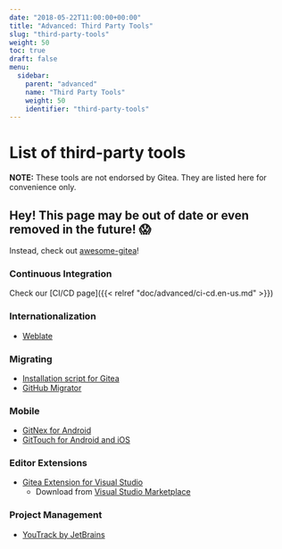 ```yaml
---
date: "2018-05-22T11:00:00+00:00"
title: "Advanced: Third Party Tools"
slug: "third-party-tools"
weight: 50
toc: true
draft: false
menu:
  sidebar:
    parent: "advanced"
    name: "Third Party Tools"
    weight: 50
    identifier: "third-party-tools"
---
```


# List of third-party tools
**NOTE:** These tools are not endorsed by Gitea. They are listed here for convenience only.

## Hey! This page may be out of date or even removed in the future! :scream:
Instead, check out [awesome-gitea](https://gitea.com/gitea/awesome-gitea/src/branch/master/README.md)!

### Continuous Integration

Check our [CI/CD page]({{< relref "doc/advanced/ci-cd.en-us.md" >}})

### Internationalization
- [Weblate](https://docs.weblate.org/en/latest/admin/continuous.html#gitea-setup)

### Migrating
- [Installation script for Gitea](https://git.coolaj86.com/coolaj86/gitea-installer.sh)  
- [GitHub Migrator](https://gitea.com/gitea/migrator)


### Mobile
- [GitNex for Android](https://codeberg.org/gitnex/GitNex)
- [GitTouch for Android and iOS](https://github.com/git-touch/git-touch)

###  Editor Extensions
- [Gitea Extension for Visual Studio](https://github.com/maikebing/Gitea.VisualStudio)
   - Download from [Visual Studio Marketplace](https://marketplace.visualstudio.com/items?itemName=MysticBoy.GiteaExtensionforVisualStudio)

### Project Management
- [YouTrack by JetBrains](https://blog.jetbrains.com/youtrack/2019/12/whats-new-in-youtrack-2019-3/)
